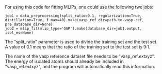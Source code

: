 For using this code for fitting MLIPs, one could use the following two jobs:

    job1 = data_preprocessing(split_ratio=0.1, regularization=True, distillation=True, f_max=40).make(vasp_ref_dir=path-to-vasp-ref, pre_database_dir=None)
    job2 = mlip_fit(mlip_type='GAP').make(database_dir=job1.output, isol_es=None)

The "split_ratio" parameter is used to divide the training set and the test set. A value of 0.1 means that the ratio of the training set to the test set is 9:1.

The name of the vasp reference dataset file needs to be "vasp_ref.extxyz". The energy of isolated atoms should already be included in "vasp_ref.extxyz", and the program will automatically read this information.
